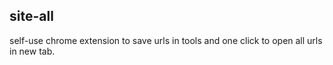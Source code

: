 ## site-all
self-use chrome extension to save urls in tools and one click to open all urls in new tab.
